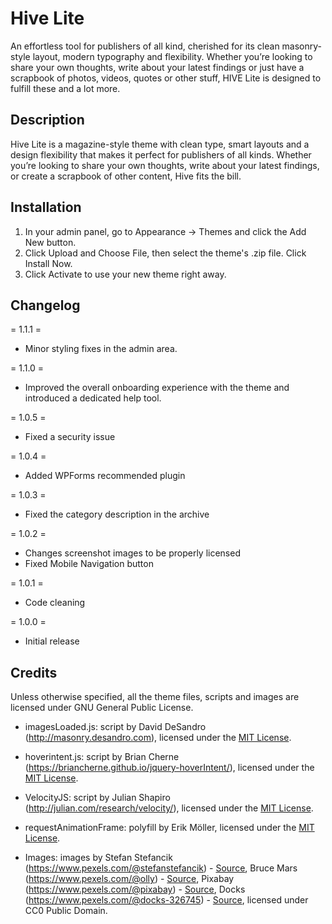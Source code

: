 # Hive Lite
An effortless tool for publishers of all kind, cherished for its clean masonry-style layout, modern typography and flexibility. Whether you’re looking to share your own thoughts, write about your latest findings or just have a scrapbook of photos, videos, quotes or other stuff, HIVE Lite is designed to fulfill these and a lot more.

## Description

Hive Lite is a magazine-style theme with clean type, smart layouts and a design flexibility that makes it perfect for publishers of all kinds. Whether you’re looking to share your own thoughts, write about your latest findings, or create a scrapbook of other content, Hive fits the bill.

## Installation

1. In your admin panel, go to Appearance -> Themes and click the Add New button.
2. Click Upload and Choose File, then select the theme's .zip file. Click Install Now.
3. Click Activate to use your new theme right away.

## Changelog

= 1.1.1 =
* Minor styling fixes in the admin area.

= 1.1.0 =
* Improved the overall onboarding experience with the theme and introduced a dedicated help tool.

= 1.0.5 =
* Fixed a security issue

= 1.0.4 =
* Added WPForms recommended plugin

= 1.0.3 =
* Fixed the category description in the archive

= 1.0.2 =
* Changes screenshot images to be properly licensed 
* Fixed Mobile Navigation button

= 1.0.1 =
* Code cleaning

= 1.0.0 =
* Initial release

## Credits

Unless otherwise specified, all the theme files, scripts and images are licensed under GNU General Public License.

* imagesLoaded.js: script by David DeSandro (http://masonry.desandro.com), licensed under the [MIT License](http://opensource.org/licenses/mit-license.html).

* hoverintent.js: script by Brian Cherne (https://briancherne.github.io/jquery-hoverIntent/), licensed under the [MIT License](http://opensource.org/licenses/mit-license.html). 

* VelocityJS: script by Julian Shapiro (http://julian.com/research/velocity/), licensed under the [MIT License](http://opensource.org/licenses/mit-license.html).

* requestAnimationFrame: polyfill by Erik Möller, licensed under the [MIT License](http://opensource.org/licenses/mit-license.html).

* Images: images by Stefan Stefancik (https://www.pexels.com/@stefanstefancik) - [Source](https://www.pexels.com/photo/man-young-happy-smiling-91227/), Bruce Mars (https://www.pexels.com/@olly) - [Source](https://www.pexels.com/photo/women-s-white-and-black-button-up-collared-shirt-774909/), Pixabay (https://www.pexels.com/@pixabay) - [Source](https://www.pexels.com/photo/gray-scale-photography-of-woman-157886/), Docks (https://www.pexels.com/@docks-326745) - [Source](https://www.pexels.com/photo/person-holding-guitar-in-grayscale-photography-938975/), licensed under CC0 Public Domain.
